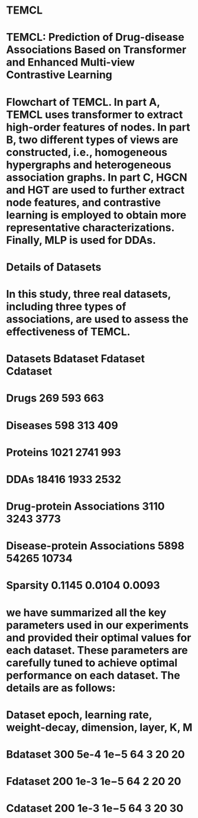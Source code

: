 # TEMCL
# TEMCL: Prediction of Drug-disease Associations Based on Transformer and Enhanced Multi-view Contrastive Learning
# Flowchart of TEMCL. In part A, TEMCL uses transformer to extract high-order features of nodes. In part B, two different types of views are constructed, i.e., homogeneous hypergraphs and heterogeneous association graphs. In part C, HGCN and HGT are used to further extract node features, and contrastive learning is employed to obtain more representative characterizations. Finally, MLP is used for DDAs.
# Details of Datasets
# In this study, three real datasets, including three types of associations, are used to assess the effectiveness of TEMCL.
# Datasets	Bdataset	Fdataset	Cdataset
# Drugs	269	593	663
# Diseases	598	313	409
# Proteins	1021	2741	993
# DDAs	18416	1933	2532
# Drug-protein Associations	3110	3243	3773
# Disease-protein Associations	5898	54265	10734
# Sparsity	0.1145	0.0104	0.0093
# we have summarized all the key parameters used in our experiments and provided their optimal values for each dataset. These parameters are carefully tuned to achieve optimal performance on each dataset. The details are as follows:
# Dataset	epoch, learning rate, weight-decay, dimension, layer, K, M						
# Bdataset	300	5e-4	1e−5	64	3	20	20
# Fdataset	200	1e-3	1e−5	64	2	20	20
# Cdataset	200	1e-3	1e−5	64	3	20	30
